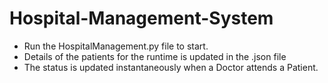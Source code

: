 # Hospital-Management-System

- Run the HospitalManagement.py file to start.
- Details of the patients for the runtime is updated in the .json file
- The status is updated instantaneously when a Doctor attends a Patient.